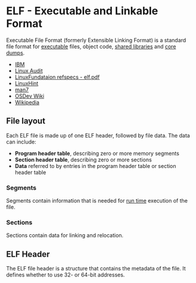 # ELF - Executable and Linkable Format

Executable File Format (formerly Extensible Linking Format) is a standard file
format for [executable](https://en.wikipedia.org/wiki/Executable) files, object
code, [shared libraries](<https://en.wikipedia.org/wiki/Library_(computing)>)
and [core dumps](https://en.wikipedia.org/wiki/Core_dump).

- [IBM](https://www.ibm.com/docs/en/ztpf/1.1.0.14?topic=linkage-executable-linking-format-elf)
- [Linux Audit](https://linux-audit.com/elf-binaries-on-linux-understanding-and-analysis/)
- [LinuxFundataion refspecs - elf.pdf](https://refspecs.linuxfoundation.org/elf/elf.pdf)
- [LinuxHint](https://linuxhint.com/understanding_elf_file_format/)
- [man7](https://man7.org/linux/man-pages/man5/elf.5.html)
- [OSDev Wiki](https://wiki.osdev.org/ELF)
- [Wikipedia](https://en.wikipedia.org/wiki/Executable_and_Linkable_Format)

## File layout

Each ELF file is made up of one ELF header, followed by file data. The data can
include:
- **Program header table**, describing zero or more memory segments
- **Section header table**, describing zero or more sections
- **Data** referred to by entries in the program header table or section header table

### Segments

Segments contain information that is needed for
[run time](<https://en.wikipedia.org/wiki/Run_time_(program_lifecycle_phase)>)
execution of the file.

### Sections

Sections contain data for linking and relocation.

## ELF Header

The ELF file header is a structure that contains the metadata of the file. It
defines whether to use 32- or 64-bit addresses.
